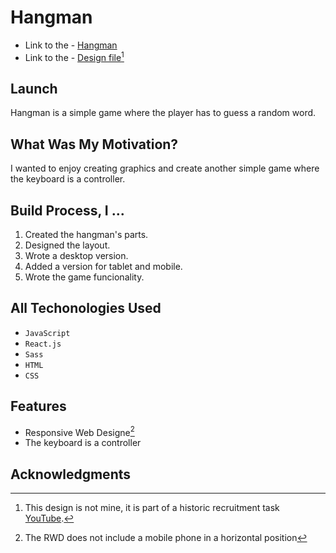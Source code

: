 # Hangman

- Link to the - [Hangman](https://jakubchoszcz.github.io/Hangman/)
- Link to the - [Design file](https://www.figma.com/file/MLN7t0GwxydsYKoLpFdDkh/Hangman)[^1]

## Launch
Hangman is a simple game where the player has to guess a random word.

## What Was My Motivation?
I wanted to enjoy creating graphics and create another simple game where the keyboard is a controller.

## Build Process, I ...
1. Created the hangman's parts.
2. Designed the layout.
3. Wrote a desktop version.
3. Added a version for tablet and mobile.
4. Wrote the game funcionality.

## All Techonologies Used 
- ` JavaScript `
- ` React.js `
- ` Sass `
- ` HTML `
- ` CSS `

## Features
- Responsive Web Designe[^2]
- The keyboard is a controller

## Acknowledgments
[^1]:This design is not mine, it is part of a historic recruitment task [YouTube](https://youtu.be/iUYfpPjXad4?t=293).
[^2]:The RWD does not include a mobile phone in a horizontal position
